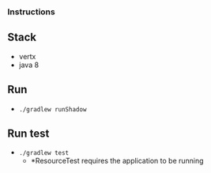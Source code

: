 ### Instructions

## Stack
* vertx
* java 8 

## Run
* `./gradlew runShadow` 
    
## Run test
* `./gradlew test` 
    * *ResourceTest requires the application to be running

